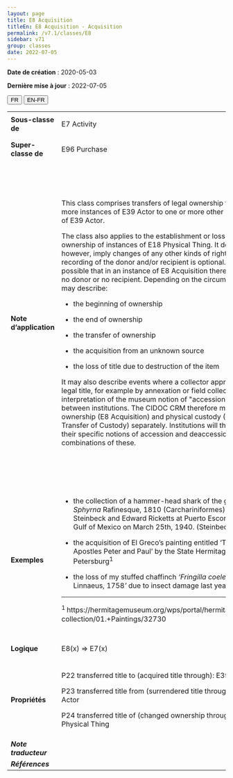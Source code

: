 ```yaml
---
layout: page
title: E8 Acquisition
titleEn: E8 Acquisition - Acquisition
permalink: /v7.1/classes/E8
sidebar: v71
group: classes
date: 2022-07-05
---
```


**Date de création** : 2020-05-03

**Dernière mise à jour** : 2022-07-05

<div class="lang-buttons">
  <button id="fr" class="activate">FR</button>
  <button id="en-fr">EN-FR</button>
</div>

<table>
				<tbody>
				<tr>
					<td><strong>Sous-classe de</strong></td>
					<td class="en"><p>E7 Activity</p>
							</td>
						<td><p><code class="language-plaintext highlighter-rouge">E7_Activité</code></p>
							</td>
						</tr>
					<tr>
					<td><strong>Super-classe de</strong></td>
					<td class="en"><p>E96 Purchase</p>
							</td>
						<td><p><code class="language-plaintext highlighter-rouge">E96_Achat</code></p>
							</td>
						</tr>
					<tr>
					<td><strong>Note d’application</strong></td>
					<td class="en"><p>This class comprises transfers of legal ownership from one or more instances of E39 Actor to one or more other instances of E39 Actor.</p>
							<p>The class also applies to the establishment or loss of ownership of instances of E18 Physical Thing. It does not, however, imply changes of any other kinds of right. The recording of the donor and/or recipient is optional. It is possible that in an instance of E8 Acquisition there is either no donor or no recipient. Depending on the circumstances, it may describe:</p>
							<ul><li><p>the beginning of ownership</p>
							</li>
									<li><p>the end of ownership</p>
							</li>
										<li><p>the transfer of ownership</p>
							</li>
										<li><p>the acquisition from an unknown source</p>
							</li>
										<li><p>the loss of title due to destruction of the item</p>
							</li></ul>
										<p>It may also describe events where a collector appropriates legal title, for example by annexation or field collection. The interpretation of the museum notion of "accession" differs between institutions. The CIDOC CRM therefore models legal ownership (E8 Acquisition) and physical custody (E10 Transfer of Custody) separately. Institutions will then model their specific notions of accession and deaccession as combinations of these.</p>
							</td>
						<td><p>Cette classe comprend les transferts de propriété légale d'une ou de plusieurs instances de <code class="language-plaintext highlighter-rouge">E39_Actant</code> à une ou plusieurs instances de <code class="language-plaintext highlighter-rouge">E39_Actant</code>. </p>
							<p></p>
							<p>Cette classe s'applique aussi à l'établissement ou à la perte de propriété d'instances de <code class="language-plaintext highlighter-rouge">E18_Chose_matérielle</code>. Cependant, elle n'implique pas de changements quant à d'autres types de droits. </p>
							<p></p>
							<p>Le recensement du donneur et/ou du receveur de la propriété est optionnel et il est possible qu'une instance de <code class="language-plaintext highlighter-rouge">E8_Acquisition</code> n'ait pas de donneur ou pas de receveur. En fonction des circonstances, elle peut décrire : </p>
							<ul><li><p>Le début de la propriété; </p>
							</li>
									<li><p>La fin de la propriété; </p>
							</li>
										<li><p>Le transfert de la propriété; </p>
							</li>
										<li><p>L'acquisition auprès d'une source inconnue; </p>
							</li>
										<li><p>La perte du droit de propriété du fait de la destruction de ce qui en faisait l'objet. </p>
							</li></ul>
										<p></p>
							<p>Elle peut aussi décrire des évènements lors desquels une personne collectionnant s'approprie un droit de propriété légal du fait, par exemple, de l'annexion d'un ensemble contenant un élément ou de sa collecte sur un terrain. </p>
							<p></p>
							<p>L'interprétation de la notion muséale d'accession diffère d'une institution à l'autre, ce qui explique pourquoi le CIDOC CRM modélise différemment la propriété légale (<code class="language-plaintext highlighter-rouge">E8_Acquisition</code>) et la garde physique d'un élément (<code class="language-plaintext highlighter-rouge">E10_Transfert_de_la_garde</code>). Ainsi, les institutions peuvent modéliser leurs notions spécifiques d'accession et d'aliénation grâce à une combinaison de ces concepts. </p>
							</td>
						</tr>
					<tr>
					<td><strong>Exemples</strong></td>
					<td class="en"><ul><li><p>the collection of a hammer-head shark of the genus <em>Sphyrna</em> Rafinesque, 1810 (Carchariniformes) by John Steinbeck and Edward Ricketts at Puerto Escondido in the Gulf of Mexico on March 25th, 1940. (Steinbeck, 2000)<strong></strong></p>
							</li>
									<li><p>the acquisition of El Greco’s painting entitled ‘The Apostles Peter and Paul’ by the State Hermitage in Saint Petersburg<sup>1</sup><strong></strong></p>
							</li>
										<li><p>the loss of my stuffed chaffinch <em>‘Fringilla coelebs </em>Linnaeus, 1758<em>’</em> due to insect damage last year (fictitious)</p>
							</li></ul>
										<p></p>
							<hr><p></p>
							<p></p>
							<p><sup>1 </sup>https://hermitagemuseum.org/wps/portal/hermitage/digital-collection/01.+Paintings/32730</p>
							</td>
						<td><ul><li><p>La collecte d'un requin-marteau du genre Sphyrna Rafinesque, 1810 (ordre des Carcharhiniformes) par John Steinbeck et Edward Ricketts à Puerto Escondido dans le golfe du Mexique le 25 mars 1940 (Steinbeck, 2000)</p>
							</li>
									<li><p>L'acquisition de l'œuvre peinte du Greco intitulée <em>Saint Pierre et Saint Paul</em> par le musée d'État de l'Ermitage à Saint-Pétersbourg<sup>1</sup></p>
							</li>
										<li><p>La perte de mon pinson empaillé, de l'espèce Fringilla coelebs<em> </em>Linnaeus, 1758, en raison de dommages infligés par des insectes l'année dernière (fictif)</p>
							</li></ul>
										<p></p>
							<hr><p></p>
							<p></p>
							<p><sup>1 </sup>https://hermitagemuseum.org/wps/portal/hermitage/digital-collection/01.+Paintings/32730</p>
							</td>
						</tr>
					<tr>
					<td><strong>Logique</strong></td>
					<td class="en"><p>E8(x) ⇒ E7(x)</p>
							</td>
						<td><p>E8(x) ⇒ E7(x)</p>
							</td>
						</tr>
					<tr>
					<td><strong>Propriétés</strong></td>
					<td class="en"><p>P22 transferred title to (acquired title through): E39 Actor <strong></strong></p>
							<p>P23 transferred title from (surrendered title through): E39 Actor<strong></strong></p>
							<p>P24 transferred title of (changed ownership through): E18 Physical Thing</p>
							</td>
						<td><p><code class="language-plaintext highlighter-rouge">P22_a_transféré_le_titre_de_propriété_à (a_acquis_le_titre_de_propriété_par)</code> : <code class="language-plaintext highlighter-rouge">E39_Actant</code></p>
							<p><code class="language-plaintext highlighter-rouge">P23_a_transféré_le_titre_de_propriété_de (a_cédé_le_titre_de_propriété_à)</code> : <code class="language-plaintext highlighter-rouge">E39_Actant</code></p>
							<p><code class="language-plaintext highlighter-rouge">P24_a_transféré_le_titre_de_propriété_de (a_changé_de_propriétaire_par)</code> : <code class="language-plaintext highlighter-rouge">E18_Chose_matérielle</code>           </p>
							</td>
						</tr>
					<tr>
					<td><strong><em>Note traducteur</em></strong></td>
					<td colspan="2"><p></p>
							</td>
						</tr>
					<tr>
					<td><strong><em>Références</em></strong></td>
					<td colspan="2"><p><em></em></p>
							</td>
						</tr>
					</tbody>
				</table>
				